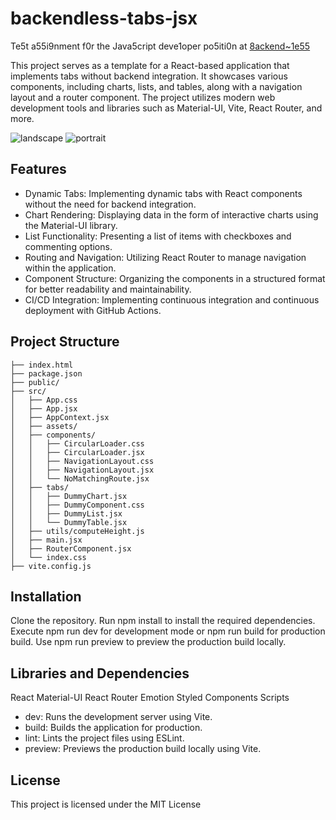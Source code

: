 # backendless-tabs-jsx
Te5t a55i9nment f0r the Java5cript deve1oper po5iti0n at [8ackend~1e55](backendless.com)  
  
This project serves as a template for a React-based application that implements tabs without backend integration. It showcases various components, including charts, lists, and tables, along with a navigation layout and a router component. The project utilizes modern web development tools and libraries such as Material-UI, Vite, React Router, and more.

![landscape](https://github.com/vadym4che/backendless-tabs-jsx/blob/main/docs/screenshot-landscape.png)
![portrait](https://github.com/vadym4che/backendless-tabs-jsx/blob/main/docs/screenshot-portrait.png)

## Features
+ Dynamic Tabs: Implementing dynamic tabs with React components without the need for backend integration.
+ Chart Rendering: Displaying data in the form of interactive charts using the Material-UI library.
+ List Functionality: Presenting a list of items with checkboxes and commenting options.
+ Routing and Navigation: Utilizing React Router to manage navigation within the application.
+ Component Structure: Organizing the components in a structured format for better readability and maintainability.
+ CI/CD Integration: Implementing continuous integration and continuous deployment with GitHub Actions.

## Project Structure
```arduino
├── index.html
├── package.json
├── public/
├── src/
│   ├── App.css
│   ├── App.jsx
│   ├── AppContext.jsx
│   ├── assets/
│   ├── components/
│   │   ├── CircularLoader.css
│   │   ├── CircularLoader.jsx
│   │   ├── NavigationLayout.css
│   │   ├── NavigationLayout.jsx
│   │   └── NoMatchingRoute.jsx
│   ├── tabs/
│   │   ├── DummyChart.jsx
│   │   ├── DummyComponent.css
│   │   ├── DummyList.jsx
│   │   └── DummyTable.jsx
│   ├── utils/computeHeight.js
│   ├── main.jsx
│   ├── RouterComponent.jsx
│   └── index.css
├── vite.config.js
```

## Installation
Clone the repository.
Run npm install to install the required dependencies.
Execute npm run dev for development mode or npm run build for production build.
Use npm run preview to preview the production build locally.

## Libraries and Dependencies
React
Material-UI
React Router
Emotion
Styled Components
Scripts
+ dev: Runs the development server using Vite.
+ build: Builds the application for production.
+ lint: Lints the project files using ESLint.
+ preview: Previews the production build locally using Vite.

## License
This project is licensed under the MIT License 